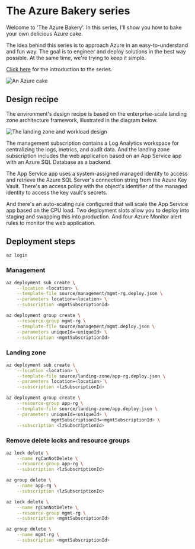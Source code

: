 # The Azure Bakery series

Welcome to 'The Azure Bakery'. In this series, I'll show you how to bake your own delicious Azure cake.

The idea behind this series is to approach Azure in an easy-to-understand and fun way. The goal is to engineer and deploy solutions in the best way possible. At the same time, we're trying to keep it simple.

[Click here](https://itnext.io/the-azure-bakery-series-introduction-277be6b7cdd3?source=friends_link&sk=5a0f506c63bd47be964728d462ace005 "The Azure Bakery series: Introduction") for the introduction to the series.

![An Azure cake](https://github.com/smorenburg/the-azure-bakery-series/blob/main/images/the-azure-bakery-series-cake.png?raw=true)

## Design recipe

The environment's design recipe is based on the enterprise-scale landing zone architecture framework, illustrated in the diagram below.

![The landing zone and workload design](https://github.com/smorenburg/the-azure-bakery-series/blob/main/images/the-azure-bakery-series-landing-zone-design.png?raw=true)

The management subscription contains a Log Analytics workspace for centralizing the logs, metrics, and audit data. And the landing zone subscription includes the web application based on an App Service app with an Azure SQL Database as a backend.

The App Service app uses a system-assigned managed identity to access and retrieve the Azure SQL Server's connection string from the Azure Key Vault. There's an access policy with the object's identifier of the managed identity to access the key vault's secrets.

And there's an auto-scaling rule configured that will scale the App Service app based on the CPU load. Two deployment slots allow you to deploy into staging and swapping this into production. And four Azure Monitor alert rules to monitor the web application.

## Deployment steps

```bash
az login
```

### Management

```bash
az deployment sub create \
    --location <location> \
    --template-file source/management/mgmt-rg.deploy.json \
    --parameters location=<location> \
    --subscription <mgmtSubscriptionId>
```

```bash
az deployment group create \
    --resource-group mgmt-rg \
    --template-file source/management/mgmt.deploy.json \
    --parameters uniqueId=<uniqueId> \
    --subscription <mgmtSubscriptionId>
```

### Landing zone

```bash
az deployment sub create \
    --location <location> \
    --template-file source/landing-zone/app-rg.deploy.json \
    --parameters location=<location> \
    --subscription <lzSubscriptionId>
```

```bash
az deployment group create \
    --resource-group app-rg \
    --template-file source/landing-zone/app.deploy.json \
    --parameters uniqueId=<uniqueId> \
                 mgmtSubscriptionId=<mgmtSubscriptionId> \
    --subscription <lzSubscriptionId>
```

### Remove delete locks and resource groups

```bash
az lock delete \
    --name rgCanNotDelete \
    --resource-group app-rg \
    --subscription <lzSubscriptionId>

az group delete \
    --name app-rg \
    --subscription <lzSubscriptionId>

az lock delete \
    --name rgCanNotDelete \
    --resource-group mgmt-rg \
    --subscription <mgmtSubscriptionId>

az group delete \
    --name mgmt-rg \
    --subscription <mgmtSubscriptionId>
```
